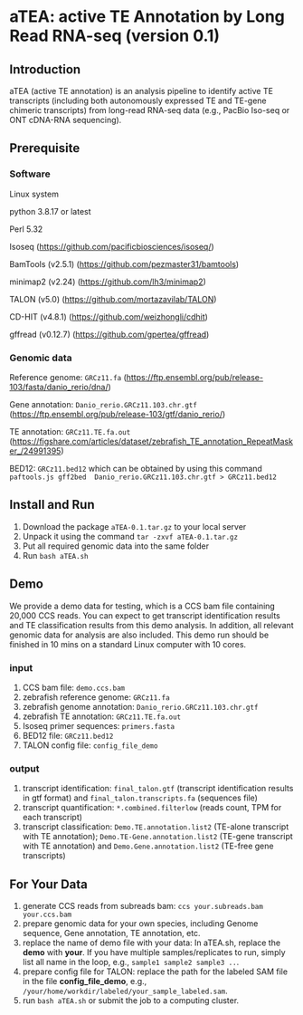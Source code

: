 # aTEA: active TE Annotation by Long Read RNA-seq (version 0.1)

## Introduction

aTEA (active TE annotation) is an analysis pipeline to identify active TE transcripts (including both autonomously expressed TE and TE-gene chimeric transcripts) from long-read RNA-seq data (e.g., PacBio Iso-seq or ONT cDNA-RNA sequencing). 

## Prerequisite
### Software
Linux system

python 3.8.17 or latest

Perl 5.32

Isoseq (https://github.com/pacificbiosciences/isoseq/)

BamTools (v2.5.1) (https://github.com/pezmaster31/bamtools)

minimap2 (v2.24) (https://github.com/lh3/minimap2)

TALON (v5.0) (https://github.com/mortazavilab/TALON)

CD-HIT (v4.8.1) (https://github.com/weizhongli/cdhit)

gffread (v0.12.7) (https://github.com/gpertea/gffread)

### Genomic data

Reference genome: `GRCz11.fa` (https://ftp.ensembl.org/pub/release-103/fasta/danio_rerio/dna/)

Gene annotation: `Danio_rerio.GRCz11.103.chr.gtf` (https://ftp.ensembl.org/pub/release-103/gtf/danio_rerio/)

TE annotation: `GRCz11.TE.fa.out` (https://figshare.com/articles/dataset/zebrafish_TE_annotation_RepeatMasker_/24991395)

BED12: `GRCz11.bed12` which can be obtained by using this command `paftools.js gff2bed  Danio_rerio.GRCz11.103.chr.gtf > GRCz11.bed12`

## Install and Run

1. Download the package `aTEA-0.1.tar.gz` to your local server
2. Unpack it using the command `tar -zxvf aTEA-0.1.tar.gz`
3. Put all required genomic data into the same folder
4. Run `bash aTEA.sh`

## Demo
We provide a demo data for testing, which is a CCS bam file containing 20,000 CCS reads. You can expect to get transcript identification results and TE classification results from this demo analysis. In addition, all relevant genomic data for analysis are also included. This demo run should be finished in 10 mins on a standard Linux computer with 10 cores.

### input
1. CCS bam file: `demo.ccs.bam`
2. zebrafish reference genome: `GRCz11.fa`
3. zebrafish genome annotation: `Danio_rerio.GRCz11.103.chr.gtf`
4. zebrafish TE annotation: `GRCz11.TE.fa.out`
5. Isoseq primer sequences: `primers.fasta`
6. BED12 file: `GRCz11.bed12`
7. TALON config file: `config_file_demo`

### output
1. transcript identification: `final_talon.gtf` (transcript identification results in gtf format) and `final_talon.transcripts.fa` (sequences file)
2. transcript quantification: `*.combined.filterlow` (reads count, TPM for each transcript)
3. transcript classification: `Demo.TE.annotation.list2` (TE-alone transcript with TE annotation); `Demo.TE-Gene.annotation.list2` (TE-gene transcript with TE annotation) and `Demo.Gene.annotation.list2` (TE-free gene transcripts)

## For Your Data
1. generate CCS reads from subreads bam: `ccs your.subreads.bam your.ccs.bam`
2. prepare genomic data for your own species, including Genome sequence, Gene annotation, TE annotation, etc.
3. replace the name of demo file with your data: In aTEA.sh, replace the **demo** with **your**. If you have multiple samples/replicates to run, simply list all name in the loop, e.g., `sample1 sample2 sample3 ..`.
4. prepare config file for TALON: replace the path for the labeled SAM file in the file **config_file_demo**, e.g., `/your/home/workdir/labeled/your_sample_labeled.sam`.
5. run `bash aTEA.sh` or submit the job to a computing cluster.


